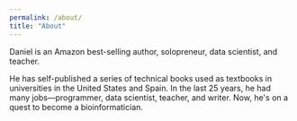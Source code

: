 ```yaml
---
permalink: /about/
title: "About"
---
```


Daniel is an Amazon best-selling author, solopreneur, data scientist, and teacher. 

He has self-published a series of technical books used as textbooks in universities in the United States and Spain. In the last 25 years, he had many jobs—programmer, data scientist, teacher, and writer. Now, he's on a quest to become a bioinformatician.
